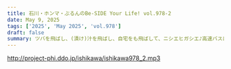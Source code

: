```yaml
---
title: 石川・ホンマ・ぶるんのBe-SIDE Your Life! vol.978-2
date: May 9, 2025
tags: ['2025', 'May 2025', 'vol.978']
draft: false
summary: ツバを飛ばし、(漬け)汁を飛ばし、自宅をも飛ばして、ニシエヒガシエ♪高速バスに乗りさえすれば、明日に向かって生きていけますね...参考リンク：「けあげ」駅周辺はこんな感じ。（←マップが開きます）
---
```


http://project-phi.ddo.jp/ishikawa/ishikawa978_2.mp3
